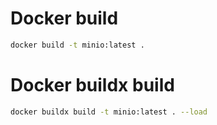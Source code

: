 # Docker build
```sh
docker build -t minio:latest .
```

# Docker buildx build
```sh
docker buildx build -t minio:latest . --load
```
